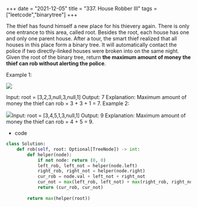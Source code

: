+++ 
date = "2021-12-05"
title = "337. House Robber III"
tags = ["leetcode","binarytree"]
+++

The thief has found himself a new place for his thievery again. There is only one entrance to this area, called root.
Besides the root, each house has one and only one parent house. After a tour, the smart thief realized that all houses in this place form a binary tree. It will automatically contact the police if two directly-linked houses were broken into on the same night.
Given the root of the binary tree, return __the maximum amount of money the thief can rob without alerting the police__.
 
Example 1:

![](https://assets.leetcode.com/uploads/2021/03/10/rob1-tree.jpg)

Input: root = [3,2,3,null,3,null,1] Output: 7 Explanation: Maximum amount of money the thief can rob = 3 + 3 + 1 = 7. 
Example 2:

![](https://assets.leetcode.com/uploads/2021/03/10/rob2-tree.jpg)Input: root = [3,4,5,1,3,null,1] Output: 9 Explanation: Maximum amount of money the thief can rob = 4 + 5 = 9.
- code
```py
class Solution:
    def rob(self, root: Optional[TreeNode]) -> int:
        def helper(node):
            if not node: return (0, 0)
            left_rob, left_not = helper(node.left)
            right_rob, right_not = helper(node.right)
            cur_rob = node.val + left_not + right_not
            cur_not = max(left_rob, left_not) + max(right_rob, right_not)
            return (cur_rob, cur_not)
        
        return max(helper(root))
```
